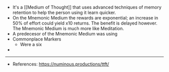 - It's a [[Medium of Thought]] that uses advanced techniques of memory retention to help the person using it learn quicker.
- On the Mnemonic Medium the rewards are exponential; an increase in 50% of effort could yield x10 returns. The benefit is delayed however. The Mnemonic Medium is much more like Meditation.
- A predecesor of the Mnemonic Medium was using
- Commonplace Markers
	- Were a six
-
- ---
- References: https://numinous.productions/ttft/